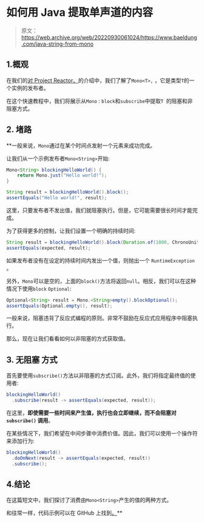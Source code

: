 # 如何用 Java 提取单声道的内容

> 原文：<https://web.archive.org/web/20220930061024/https://www.baeldung.com/java-string-from-mono>

## 1.概观

在我们的[对 Project Reactor、](/web/20220723143545/https://www.baeldung.com/reactor-core)的介绍中，我们了解了`Mono<T>,` ，它是类型`T`的一个实例的发布者。

在这个快速教程中，我们将展示从`Mono` : `block`和`subscribe`中提取`T `的阻塞和非阻塞方式。

## 2. ****堵路****

 **一般来说，`Mono`通过在某个时间点发射一个元素来成功完成。

让我们从一个示例发布者`Mono<String>`开始:

```java
Mono<String> blockingHelloWorld() {
    return Mono.just("Hello world!");
}

String result = blockingHelloWorld().block();
assertEquals("Hello world!", result);
```

这里，只要发布者不发出值，我们就阻塞执行。但是，它可能需要很长时间才能完成。

为了获得更多的控制，让我们设置一个明确的持续时间:

```java
String result = blockingHelloWorld().block(Duration.of(1000, ChronoUnit.MILLIS));
assertEquals(expected, result);
```

如果发布者没有在设定的持续时间内发出一个值，则抛出一个 `RuntimeException` 。

另外，`Mono`可以是空的，上面的`block()`方法将返回`null`。相反，我们可以在这种情况下使用`block` `Optional`:

```java
Optional<String> result = Mono.<String>empty().blockOptional();
assertEquals(Optional.empty(), result);
```

一般来说，阻塞违背了反应式编程的原则。非常不鼓励在反应式应用程序中阻塞执行。

那么，现在让我们看看如何以非阻塞的方式获取值。

## 3. **无阻塞** **方式**

首先要使用`subscribe()`方法以非阻塞的方式订阅。此外，我们将指定最终值的使用者:

```java
blockingHelloWorld()
  .subscribe(result -> assertEquals(expected, result));
```

在这里，**即使需要一些时间来产生值，执行也会立即继续，而不会阻塞对`subscribe()` 调用**。

在某些情况下，我们希望在中间步骤中消费价值。因此，我们可以使用一个操作符来添加行为:

```java
blockingHelloWorld()
  .doOnNext(result -> assertEquals(expected, result))
  .subscribe();
```

## 4.结论

在这篇短文中，我们探讨了消费由`Mono<String>`产生的值的两种方式。

和往常一样，代码示例可以在 GitHub 上找到[。](https://web.archive.org/web/20220723143545/https://github.com/eugenp/tutorials/tree/master/reactor-core)**
